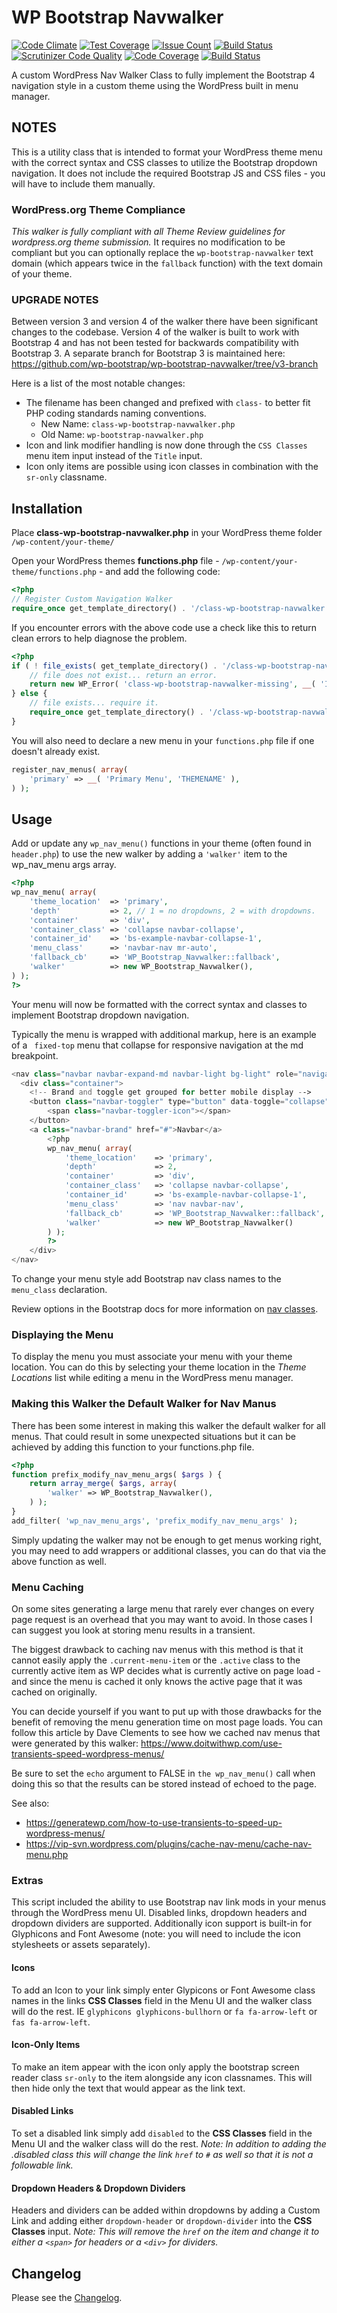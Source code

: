 # WP Bootstrap Navwalker

[![Code Climate](https://codeclimate.com/github/wp-bootstrap/wp-bootstrap-navwalker/badges/gpa.svg)](https://codeclimate.com/github/wp-bootstrap/wp-bootstrap-navwalker)
[![Test Coverage](https://codeclimate.com/github/wp-bootstrap/wp-bootstrap-navwalker/badges/coverage.svg)](https://codeclimate.com/github/wp-bootstrap/wp-bootstrap-navwalker/coverage)
[![Issue Count](https://codeclimate.com/github/wp-bootstrap/wp-bootstrap-navwalker/badges/issue_count.svg)](https://codeclimate.com/github/wp-bootstrap/wp-bootstrap-navwalker)
[![Build Status](https://travis-ci.org/wp-bootstrap/wp-bootstrap-navwalker.svg?branch=master)](https://travis-ci.org/wp-bootstrap/wp-bootstrap-navwalker)
[![Scrutinizer Code Quality](https://scrutinizer-ci.com/g/wp-bootstrap/wp-bootstrap-navwalker/badges/quality-score.png?b=master)](https://scrutinizer-ci.com/g/wp-bootstrap/wp-bootstrap-navwalker/?branch=master)
[![Code Coverage](https://scrutinizer-ci.com/g/wp-bootstrap/wp-bootstrap-navwalker/badges/coverage.png?b=master)](https://scrutinizer-ci.com/g/wp-bootstrap/wp-bootstrap-navwalker/?branch=master)
[![Build Status](https://scrutinizer-ci.com/g/wp-bootstrap/wp-bootstrap-navwalker/badges/build.png?b=master)](https://scrutinizer-ci.com/g/wp-bootstrap/wp-bootstrap-navwalker/build-status/master)

A custom WordPress Nav Walker Class to fully implement the Bootstrap 4 navigation style in a custom theme using the WordPress built in menu manager.

## NOTES

This is a utility class that is intended to format your WordPress theme menu with the correct syntax and CSS classes to utilize the Bootstrap dropdown navigation. It does not include the required Bootstrap JS and CSS files - you will have to include them manually.

### WordPress.org Theme Compliance

*This walker is fully compliant with all Theme Review guidelines for wordpress.org theme submission.* It requires no modification to be compliant but you can optionally replace the `wp-bootstrap-navwalker` text domain (which appears twice in the `fallback` function) with the text domain of your theme.

### UPGRADE NOTES ###

Between version 3 and version 4 of the walker there have been significant changes to the codebase. Version 4 of the walker is built to work with Bootstrap 4 and has not been tested for backwards compatibility with Bootstrap 3. A separate branch for Bootstrap 3 is maintained here: https://github.com/wp-bootstrap/wp-bootstrap-navwalker/tree/v3-branch

Here is a list of the most notable changes:

- The filename has been changed and prefixed with `class-` to better fit PHP coding standards naming conventions.
    - New Name: `class-wp-bootstrap-navwalker.php`
	- Old Name: `wp-bootstrap-navwalker.php`
- Icon and link modifier handling is now done through the `CSS Classes` menu item input instead of the `Title` input.
- Icon only items are possible using icon classes in combination with the `sr-only` classname.

## Installation

Place **class-wp-bootstrap-navwalker.php** in your WordPress theme folder `/wp-content/your-theme/`

Open your WordPress themes **functions.php** file - `/wp-content/your-theme/functions.php` - and add the following code:

```php
<?php
// Register Custom Navigation Walker
require_once get_template_directory() . '/class-wp-bootstrap-navwalker.php';
```

If you encounter errors with the above code use a check like this to return clean errors to help diagnose the problem.

```php
<?php
if ( ! file_exists( get_template_directory() . '/class-wp-bootstrap-navwalker.php' ) ) {
	// file does not exist... return an error.
	return new WP_Error( 'class-wp-bootstrap-navwalker-missing', __( 'It appears the class-wp-bootstrap-navwalker.php file may be missing.', 'wp-bootstrap-navwalker' ) );
} else {
	// file exists... require it.
    require_once get_template_directory() . '/class-wp-bootstrap-navwalker.php';
}
```
You will also need to declare a new menu in your `functions.php` file if one doesn't already exist.

```php
register_nav_menus( array(
	'primary' => __( 'Primary Menu', 'THEMENAME' ),
) );
```
## Usage

Add or update any `wp_nav_menu()` functions in your theme (often found in `header.php`) to use the new walker by adding a `'walker'` item to the wp_nav_menu args array.

```php
<?php
wp_nav_menu( array(
    'theme_location'  => 'primary',
    'depth'	          => 2, // 1 = no dropdowns, 2 = with dropdowns.
	'container'       => 'div',
	'container_class' => 'collapse navbar-collapse',
	'container_id'    => 'bs-example-navbar-collapse-1',
	'menu_class'      => 'navbar-nav mr-auto',
    'fallback_cb'     => 'WP_Bootstrap_Navwalker::fallback',
    'walker'          => new WP_Bootstrap_Navwalker(),
) );
?>
```

Your menu will now be formatted with the correct syntax and classes to implement Bootstrap dropdown navigation.

Typically the menu is wrapped with additional markup, here is an example of a ` fixed-top` menu that collapse for responsive navigation at the md breakpoint.

```php
<nav class="navbar navbar-expand-md navbar-light bg-light" role="navigation">
  <div class="container">
    <!-- Brand and toggle get grouped for better mobile display -->
	<button class="navbar-toggler" type="button" data-toggle="collapse" data-target="#bs-example-navbar-collapse-1" aria-controls="bs-example-navbar-collapse-1" aria-expanded="false" aria-label="Toggle navigation">
		<span class="navbar-toggler-icon"></span>
	</button>
	<a class="navbar-brand" href="#">Navbar</a>
        <?php
        wp_nav_menu( array(
            'theme_location'    => 'primary',
            'depth'             => 2,
            'container'         => 'div',
            'container_class'   => 'collapse navbar-collapse',
            'container_id'      => 'bs-example-navbar-collapse-1',
            'menu_class'        => 'nav navbar-nav',
            'fallback_cb'       => 'WP_Bootstrap_Navwalker::fallback',
            'walker'            => new WP_Bootstrap_Navwalker()
		) );
        ?>
    </div>
</nav>
```

To change your menu style add Bootstrap nav class names to the `menu_class` declaration.

Review options in the Bootstrap docs for more information on [nav classes](https://getbootstrap.com/components/#nav).


### Displaying the Menu

To display the menu you must associate your menu with your theme location. You can do this by selecting your theme location in the *Theme Locations* list while editing a menu in the WordPress menu manager.

### Making this Walker the Default Walker for Nav Manus

There has been some interest in making this walker the default walker for all menus. That could result in some unexpected situations but it can be achieved by adding this function to your functions.php file.

```php
<?php
function prefix_modify_nav_menu_args( $args ) {
    return array_merge( $args, array(
        'walker' => WP_Bootstrap_Navwalker(),
    ) );
}
add_filter( 'wp_nav_menu_args', 'prefix_modify_nav_menu_args' );
```
Simply updating the walker may not be enough to get menus working right, you may need to add wrappers or additional classes, you can do that via the above function as well.

### Menu Caching

On some sites generating a large menu that rarely ever changes on every page request is an overhead that you may want to avoid. In those cases I can suggest you look at storing menu results in a transient.

The biggest drawback to caching nav menus with this method is that it cannot easily apply the `.current-menu-item` or the `.active` class to the currently active item as WP decides what is currently active on page load - and since the menu is cached it only knows the active page that it was cached on originally.

You can decide yourself if you want to put up with those drawbacks for the benefit of removing the menu generation time on most page loads. You can follow this article by Dave Clements to see how we cached nav menus that were generated by this walker: https://www.doitwithwp.com/use-transients-speed-wordpress-menus/

Be sure to set the `echo` argument to FALSE in `the wp_nav_menu()` call when doing this so that the results can be stored instead of echoed to the page.

See also:
- https://generatewp.com/how-to-use-transients-to-speed-up-wordpress-menus/
- https://vip-svn.wordpress.com/plugins/cache-nav-menu/cache-nav-menu.php

### Extras

This script included the ability to use Bootstrap nav link mods in your menus through the WordPress menu UI. Disabled links, dropdown headers and dropdown dividers are supported. Additionally icon support is built-in for Glyphicons and Font Awesome (note: you will need to include the icon stylesheets or assets separately).

#### Icons

To add an Icon to your link simply enter Glypicons or Font Awesome class names in the links **CSS Classes** field in the Menu UI and the walker class will do the rest. IE `glyphicons glyphicons-bullhorn` or `fa fa-arrow-left` or `fas fa-arrow-left`.

#### Icon-Only Items

To make an item appear with the icon only apply the bootstrap screen reader class `sr-only` to the item alongside any icon classnames. This will then hide only the text that would appear as the link text.

#### Disabled Links

To set a disabled link simply add `disabled` to the **CSS Classes** field in the Menu UI and the walker class will do the rest. _Note: In addition to adding the .disabled class this will change the link `href` to `#` as well so that it is not a followable link._

#### Dropdown Headers & Dropdown Dividers

Headers and dividers can be added within dropdowns by adding a Custom Link and adding either `dropdown-header` or `dropdown-divider` into the **CSS Classes** input. _Note: This will remove the `href` on the item and change it to either a `<span>` for headers or a `<div>` for dividers._

## Changelog

Please see the [Changelog](https://github.com/wp-bootstrap/wp-bootstrap-navwalker/blob/master/CHANGELOG.md).
